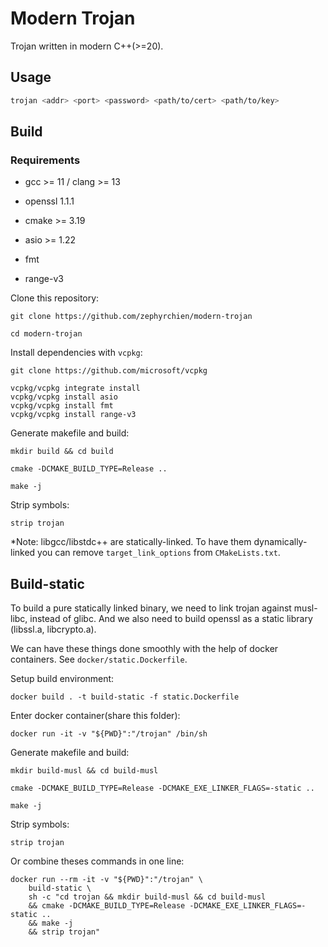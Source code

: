# Modern Trojan

Trojan written in modern C++(>=20).

## Usage

```bash
trojan <addr> <port> <password> <path/to/cert> <path/to/key>
```

## Build

### Requirements

- gcc >= 11 / clang >= 13

- openssl 1.1.1

- cmake >= 3.19

- asio >= 1.22

- fmt

- range-v3

Clone this repository:

```shell
git clone https://github.com/zephyrchien/modern-trojan

cd modern-trojan
```

Install dependencies with `vcpkg`:

```shell
git clone https://github.com/microsoft/vcpkg

vcpkg/vcpkg integrate install
vcpkg/vcpkg install asio
vcpkg/vcpkg install fmt
vcpkg/vcpkg install range-v3
```

Generate makefile and build:

```shell
mkdir build && cd build

cmake -DCMAKE_BUILD_TYPE=Release ..

make -j
```

Strip symbols:

```shell
strip trojan
```

*Note: libgcc/libstdc++ are statically-linked. To have them dynamically-linked you can remove `target_link_options` from `CMakeLists.txt`.

## Build-static

To build a pure statically linked binary, we need to link trojan against musl-libc, instead of glibc. And we also need to build openssl as a static library (libssl.a, libcrypto.a).

We can have these things done smoothly with the help of docker containers. See `docker/static.Dockerfile`.

Setup build environment:

```shell
docker build . -t build-static -f static.Dockerfile
```

Enter docker container(share this folder):

```shell
docker run -it -v "${PWD}":"/trojan" /bin/sh
```

Generate makefile and build:

```shell
mkdir build-musl && cd build-musl

cmake -DCMAKE_BUILD_TYPE=Release -DCMAKE_EXE_LINKER_FLAGS=-static ..

make -j
```

Strip symbols:

```shell
strip trojan
```

Or combine theses commands in one line:

```shell
docker run --rm -it -v "${PWD}":"/trojan" \
    build-static \
    sh -c "cd trojan && mkdir build-musl && cd build-musl
    && cmake -DCMAKE_BUILD_TYPE=Release -DCMAKE_EXE_LINKER_FLAGS=-static ..
    && make -j
    && strip trojan"
```
